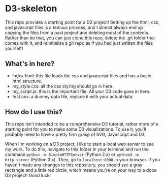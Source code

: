 # D3-skeleton
This repo provides a starting point for a D3 project! Setting up the html, css, and javascript files is a tedious process, and I almost always end up copying the files from a past project and deleting most of the contents. Rather than do that, you can just clone this repo, delete the .git folder that comes with it, and reinitialize a git repo as if you had just written the files yourself!

## What's in here?
* index.html: this file loads the css and javascript files and has a basic html structure.
* my_style.css: all the css styling should go in here.
* my_script.js: this is the important file. All your D3 code goes in here.
* test.csv: a dummy data file, replace it with your actual data.

## How do I use this?
This repo isn't intended to be a comprehensive D3 tutorial, rather more of a starting point for you to make some D3 visualizations. To use it, you'll probably need to have a pretty firm grasp of SVG, Javascript and D3.

When I'm working on a D3 project, I like to start a local web server to see my work. To do this, navigate to this folder in your terminal and run the command `python -m SimpleHTTPServer` (Python 2.x) or `python3 -m http.server` (Python 3.x). Then, go to `localhost:8000` in your browser. If you haven't made any changes to this repository, you should see a gray rectangle and a little red circle, which means you're on your way to a dope D3 project! Good luck!
